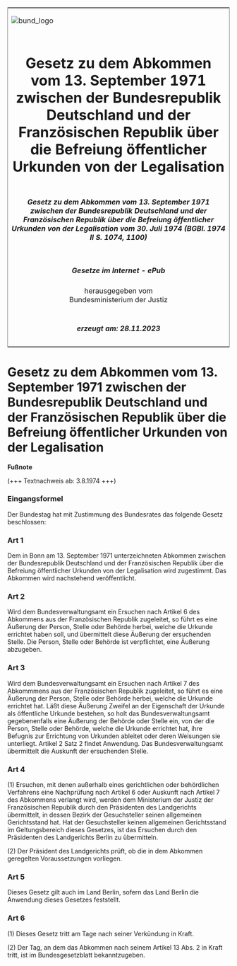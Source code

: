 <span id="DECKBLATT.html"></span>

<table border="0" frame="border" width="100%">

<tr valign="top">

<td align="left">

![bund\_logo](BfJ_2021_Web_de_de.gif)

</td>

<td align="right">

 

</td>

</tr>

<tr align="center" valign="middle">

<td colspan="2">

# Gesetz zu dem Abkommen vom 13. September 1971 zwischen der Bundesrepublik Deutschland und der Französischen Republik über die Befreiung öffentlicher Urkunden von der Legalisation

</td>

</tr>

<tr align="center" valign="middle">

<td colspan="2">

##### Gesetz zu dem Abkommen vom 13. September 1971 zwischen der Bundesrepublik Deutschland und der Französischen Republik über die Befreiung öffentlicher Urkunden von der Legalisation vom 30. Juli 1974 (BGBl. 1974 II S. 1074, 1100)

</td>

</tr>

<tr align="center" valign="middle">

<td colspan="2">

  
  

##### Gesetze im Internet - ePub  
  
herausgegeben vom  
Bundesministerium der Justiz

</td>

</tr>

<tr align="center" valign="bottom">

<td colspan="2">

  
  

##### erzeugt am: 28.11.2023

</td>

</tr>

</table>

<span id="BJNR210740974.html"></span>

# Gesetz zu dem Abkommen vom 13. September 1971 zwischen der Bundesrepublik Deutschland und der Französischen Republik über die Befreiung öffentlicher Urkunden von der Legalisation

<div>

  
**Fußnote**

<div class="jnhtml">

<div>

<div class="jurAbsatz">

(+++ Textnachweis ab: 3.8.1974 +++)

</div>

</div>

</div>

</div>

<span id="BJNR210740974BJNE000100306.html"></span>

### Eingangsformel  

<div>

<div class="jnhtml">

<div>

<div class="jurAbsatz">

Der Bundestag hat mit Zustimmung des Bundesrates das folgende Gesetz
beschlossen:

</div>

</div>

</div>

</div>

<span id="BJNR210740974BJNE000200306.html"></span>

### Art 1  

<div>

<div class="jnhtml">

<div>

<div class="jurAbsatz">

Dem in Bonn am 13. September 1971 unterzeichneten Abkommen zwischen der
Bundesrepublik Deutschland und der Französischen Republik über die
Befreiung öffentlicher Urkunden von der Legalisation wird zugestimmt.
Das Abkommen wird nachstehend veröffentlicht.

</div>

</div>

</div>

</div>

<span id="BJNR210740974BJNE000300306.html"></span>

### Art 2  

<div>

<div class="jnhtml">

<div>

<div class="jurAbsatz">

Wird dem Bundesverwaltungsamt ein Ersuchen nach Artikel 6 des Abkommens
aus der Französischen Republik zugeleitet, so führt es eine Äußerung der
Person, Stelle oder Behörde herbei, welche die Urkunde errichtet haben
soll, und übermittelt diese Äußerung der ersuchenden Stelle. Die Person,
Stelle oder Behörde ist verpflichtet, eine Äußerung abzugeben.

</div>

</div>

</div>

</div>

<span id="BJNR210740974BJNE000400306.html"></span>

### Art 3  

<div>

<div class="jnhtml">

<div>

<div class="jurAbsatz">

Wird dem Bundesverwaltungsamt ein Ersuchen nach Artikel 7 des Abkommmens
aus der Französischen Republik zugeleitet, so führt es eine Äußerung der
Person, Stelle oder Behörde herbei, welche die Urkunde errichtet hat.
Läßt diese Äußerung Zweifel an der Eigenschaft der Urkunde als
öffentliche Urkunde bestehen, so holt das Bundesverwaltungsamt
gegebenenfalls eine Äußerung der Behörde oder Stelle ein, von der die
Person, Stelle oder Behörde, welche die Urkunde errichtet hat, ihre
Befugnis zur Errichtung von Urkunden ableitet oder deren Weisungen sie
unterliegt. Artikel 2 Satz 2 findet Anwendung. Das Bundesverwaltungsamt
übermittelt die Auskunft der ersuchenden Stelle.

</div>

</div>

</div>

</div>

<span id="BJNR210740974BJNE000500306.html"></span>

### Art 4  

<div>

<div class="jnhtml">

<div>

<div class="jurAbsatz">

(1) Ersuchen, mit denen außerhalb eines gerichtlichen oder behördlichen
Verfahrens eine Nachprüfung nach Artikel 6 oder Auskunft nach Artikel 7
des Abkommens verlangt wird, werden dem Ministerium der Justiz der
Französischen Republik durch den Präsidenten des Landgerichts
übermittelt, in dessen Bezirk der Gesuchsteller seinen allgemeinen
Gerichtsstand hat. Hat der Gesuchsteller keinen allgemeinen
Gerichtsstand im Geltungsbereich dieses Gesetzes, ist das Ersuchen durch
den Präsidenten des Landgerichts Berlin zu übermitteln.

</div>

<div class="jurAbsatz">

(2) Der Präsident des Landgerichts prüft, ob die in dem Abkommen
geregelten Voraussetzungen vorliegen.

</div>

</div>

</div>

</div>

<span id="BJNR210740974BJNE000600306.html"></span>

### Art 5  

<div>

<div class="jnhtml">

<div>

<div class="jurAbsatz">

Dieses Gesetz gilt auch im Land Berlin, sofern das Land Berlin die
Anwendung dieses Gesetzes feststellt.

</div>

</div>

</div>

</div>

<span id="BJNR210740974BJNE000700306.html"></span>

### Art 6  

<div>

<div class="jnhtml">

<div>

<div class="jurAbsatz">

(1) Dieses Gesetz tritt am Tage nach seiner Verkündung in Kraft.

</div>

<div class="jurAbsatz">

(2) Der Tag, an dem das Abkommen nach seinem Artikel 13 Abs. 2 in Kraft
tritt, ist im Bundesgesetzblatt bekanntzugeben.

</div>

</div>

</div>

</div>
